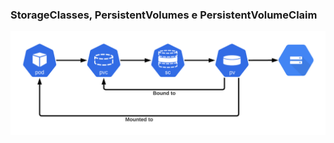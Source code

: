 ### StorageClasses, PersistentVolumes e PersistentVolumeClaim

![Storage](../img/kubernetes_storage.png)